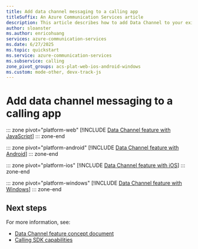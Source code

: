 ```yaml
---
title: Add data channel messaging to a calling app
titleSuffix: An Azure Communication Services article
description: This article describes how to add Data Channel to your existing calling app using Azure Communication Services.
author: sloanster
ms.author: enricohuang
services: azure-communication-services
ms.date: 6/27/2025
ms.topic: quickstart
ms.service: azure-communication-services
ms.subservice: calling
zone_pivot_groups: acs-plat-web-ios-android-windows
ms.custom: mode-other, devx-track-js
---
```


# Add data channel messaging to a calling app

::: zone pivot="platform-web"
[!INCLUDE [Data Channel feature with JavaScript](./includes/data-channel/data-channel-javascript.md)]
::: zone-end

::: zone pivot="platform-android"
[!INCLUDE [Data Channel feature with  Android](./includes/data-channel/data-channel-android.md)]
::: zone-end

::: zone pivot="platform-ios"
[!INCLUDE [Data Channel feature with iOS](./includes/data-channel/data-channel-ios.md)]
::: zone-end

::: zone pivot="platform-windows"
[!INCLUDE [Data Channel feature with Windows](./includes/data-channel/data-channel-windows.md)]
::: zone-end

## Next steps

For more information, see:

- [Data Channel feature concept document](../../concepts/voice-video-calling/data-channel.md)
- [Calling SDK capabilities](./getting-started-with-calling.md)

